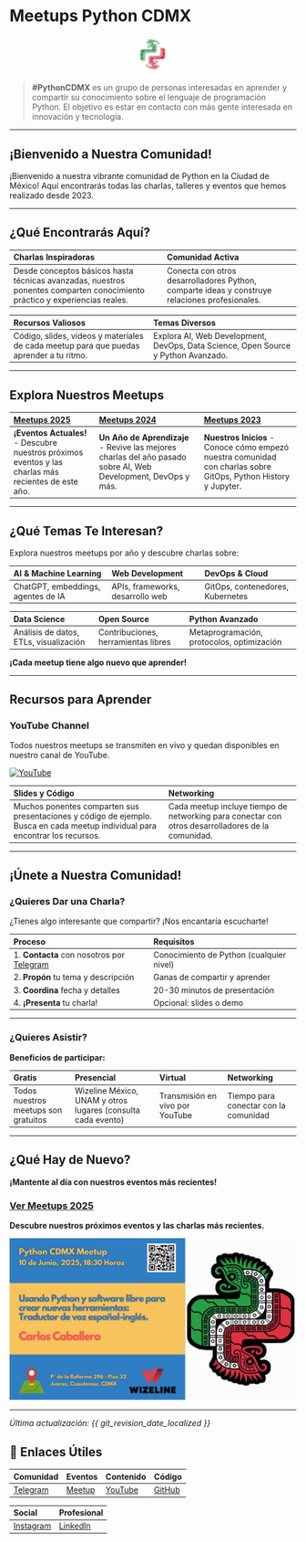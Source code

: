 # Meetups Python CDMX <i class="fas fa-code"></i>

<img src="../images/logo.png" alt="Python CDMX Logo" style="height: 60px; display: block; margin: 20px auto; text-align: center;">

> **#PythonCDMX** es un grupo de personas interesadas en aprender y compartir su conocimiento sobre el lenguaje de programación Python. El objetivo es estar en contacto con más gente interesada en innovación y tecnología.

---

## <i class="fas fa-home"></i> ¡Bienvenido a Nuestra Comunidad!

¡Bienvenido a nuestra vibrante comunidad de Python en la Ciudad de México! Aquí encontrarás todas las charlas, talleres y eventos que hemos realizado desde 2023.

---

## <i class="fas fa-info-circle"></i> ¿Qué Encontrarás Aquí?

| <i class="fas fa-graduation-cap"></i> **Charlas Inspiradoras** | <i class="fas fa-users"></i> **Comunidad Activa** |
|:---|:---|
| Desde conceptos básicos hasta técnicas avanzadas, nuestros ponentes comparten conocimiento práctico y experiencias reales. | Conecta con otros desarrolladores Python, comparte ideas y construye relaciones profesionales. |

| <i class="fas fa-download"></i> **Recursos Valiosos** | <i class="fas fa-tags"></i> **Temas Diversos** |
|:---|:---|
| Código, slides, videos y materiales de cada meetup para que puedas aprender a tu ritmo. | Explora AI, Web Development, DevOps, Data Science, Open Source y Python Avanzado. |

---

## <i class="fas fa-calendar-alt"></i> Explora Nuestros Meetups

| [Meetups 2025](2025/index.md) <i class="fas fa-calendar"></i> | [Meetups 2024](2024/index.md) <i class="fas fa-graduation-cap"></i> | [Meetups 2023](2023/index.md) <i class="fas fa-seedling"></i> |
|:---|:---|:---|
| **¡Eventos Actuales!** - Descubre nuestros próximos eventos y las charlas más recientes de este año. | **Un Año de Aprendizaje** - Revive las mejores charlas del año pasado sobre AI, Web Development, DevOps y más. | **Nuestros Inicios** - Conoce cómo empezó nuestra comunidad con charlas sobre GitOps, Python History y Jupyter. |

---

## <i class="fas fa-tags"></i> ¿Qué Temas Te Interesan?

Explora nuestros meetups por año y descubre charlas sobre:

| <i class="fas fa-brain"></i> **AI & Machine Learning** | <i class="fas fa-globe"></i> **Web Development** | <i class="fas fa-cloud"></i> **DevOps & Cloud** |
|:---|:---|:---|
| ChatGPT, embeddings, agentes de IA | APIs, frameworks, desarrollo web | GitOps, contenedores, Kubernetes |

| <i class="fas fa-chart-line"></i> **Data Science** | <i class="fas fa-code-branch"></i> **Open Source** | <i class="fas fa-cogs"></i> **Python Avanzado** |
|:---|:---|:---|
| Análisis de datos, ETLs, visualización | Contribuciones, herramientas libres | Metaprogramación, protocolos, optimización |

<i class="fas fa-star"></i> **¡Cada meetup tiene algo nuevo que aprender!**

---

## <i class="fas fa-download"></i> Recursos para Aprender

### <i class="fab fa-youtube"></i> YouTube Channel
Todos nuestros meetups se transmiten en vivo y quedan disponibles en nuestro canal de YouTube.

[![YouTube](https://img.shields.io/badge/YouTube-PythonMexico-ff0000?style=for-the-badge&logo=youtube)](https://www.youtube.com/@PythonMexico)

| <i class="fas fa-file-alt"></i> **Slides y Código** | <i class="fas fa-handshake"></i> **Networking** |
|:---|:---|
| Muchos ponentes comparten sus presentaciones y código de ejemplo. Busca en cada meetup individual para encontrar los recursos. | Cada meetup incluye tiempo de networking para conectar con otros desarrolladores de la comunidad. |

---

## <i class="fas fa-plus-circle"></i> ¡Únete a Nuestra Comunidad!

### <i class="fas fa-microphone"></i> ¿Quieres Dar una Charla?

¿Tienes algo interesante que compartir? ¡Nos encantaría escucharte!

| <i class="fas fa-list-ol"></i> **Proceso** | <i class="fas fa-check-circle"></i> **Requisitos** |
|:---|:---|
| 1. **Contacta** con nosotros por [Telegram](https://t.me/PythonCDMX) | <i class="fab fa-python"></i> Conocimiento de Python (cualquier nivel) |
| 2. **Propón** tu tema y descripción | <i class="fas fa-heart"></i> Ganas de compartir y aprender |
| 3. **Coordina** fecha y detalles | <i class="fas fa-clock"></i> 20-30 minutos de presentación |
| 4. **¡Presenta** tu charla! | <i class="fas fa-file-code"></i> Opcional: slides o demo |

---

### <i class="fas fa-user-plus"></i> ¿Quieres Asistir?

<i class="fas fa-star"></i> **Beneficios de participar:**

| <i class="fas fa-gift"></i> **Gratis** | <i class="fas fa-map-marker-alt"></i> **Presencial** | <i class="fas fa-video"></i> **Virtual** | <i class="fas fa-handshake"></i> **Networking** |
|:---|:---|:---|:---|
| Todos nuestros meetups son gratuitos | Wizeline México, UNAM y otros lugares (consulta cada evento) | Transmisión en vivo por YouTube | Tiempo para conectar con la comunidad |

---

## <i class="fas fa-newspaper"></i> ¿Qué Hay de Nuevo?

<i class="fas fa-bell"></i> **¡Mantente al día con nuestros eventos más recientes!**

### [Ver Meetups 2025](2025/index.md)
<i class="fas fa-calendar"></i> **Descubre nuestros próximos eventos y las charlas más recientes.**

[![Meetups 2025](../images/meetup/202506-pythoncdmx.png)](2025/index.md)

---

*<i class="fas fa-clock"></i> Última actualización: {{ git_revision_date_localized }}*

## 🔗 Enlaces Útiles

| <i class="fab fa-telegram"></i> **Comunidad** | <i class="fas fa-calendar-group"></i> **Eventos** | <i class="fab fa-youtube"></i> **Contenido** | <i class="fab fa-github"></i> **Código** |
|:---|:---|:---|:---|
| [Telegram](https://t.me/PythonCDMX) | [Meetup](https://www.meetup.com/python-mexico) | [YouTube](https://www.youtube.com/@PythonMexico) | [GitHub](https://github.com/python-cdmx) |

| <i class="fab fa-instagram"></i> **Social** | <i class="fab fa-linkedin"></i> **Profesional** |
|:---|:---|
| [Instagram](https://www.instagram.com/pythoncdmx/) | [LinkedIn](https://www.linkedin.com/groups/13126454/) |
